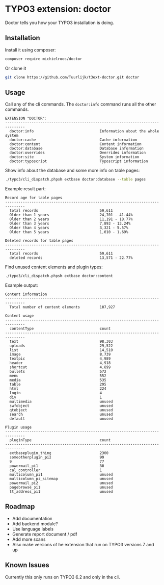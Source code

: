 # TYPO3 extension: doctor
Doctor tells you how your TYPO3 installation is doing.

## Installation
Install it using composer:
```bash
composer require michielroos/doctor
```

Or clone it
```bash
git clone https://github.com/Tuurlijk/t3ext-doctor.git doctor
```

## Usage
Call any of the cli commands. The `doctor:info` command runs all the other commands.

```apacheconfig
EXTENSION "DOCTOR":
-------------------------------------------------------------------------------
  doctor:info                              Information about the whole system
  doctor:cache                             Cache information
  doctor:content                           Content information
  doctor:database                          Database information
  doctor:overrides                         Overrides information
  doctor:site                              System information
  doctor:typoscript                        Typoscript information
```

Show info about the database and some more info on table pages:
```bash
./typo3/cli_dispatch.phpsh extbase doctor:database --table pages
```

Example result part:
```apacheconfig
Record age for table pages
-------------------------------------------------------------------------------
  total records                            59,611
  Older than 1 years                       24,701 - 41.44%
  Older than 2 years                       11,191 - 18.77%
  Older than 3 years                       7,893 - 13.24%
  Older than 4 years                       3,321 - 5.57%
  Older than 5 years                       1,010 - 1.69%

Deleted records for table pages
-------------------------------------------------------------------------------
  total records                            59,611
  deleted records                          13,571 - 22.77%
```

Find unused content elements and plugin types:
```bash
./typo3/cli_dispatch.phpsh extbase doctor:content
```

Example output:
```apacheconfig
Content information
-------------------------------------------------------------------------------
  Total number of content elements         107,927

Content usage
-------------------------------------------------------------------------------
  contentType                              count
-------------------------------------------------------------------------------
  text                                     98,303
  uploads                                  29,522
  list                                     14,510
  image                                    8,739
  textpic                                  4,989
  header                                   4,918
  shortcut                                 4,899
  bullets                                  572
  menu                                     552
  media                                    535
  table                                    295
  html                                     224
  login                                    4
  div                                      1
  multimedia                               unused
  swfobject                                unused
  qtobject                                 unused
  search                                   unused
  default                                  unused

Plugin usage
-------------------------------------------------------------------------------
  pluginType                               count
-------------------------------------------------------------------------------
  extbaseplugin_thing                      2300
  someotherplugin_pi2                      99
  9                                        77
  powermail_pi1                            30
  cal_controller                           1
  multicolumn_pi1                          unused
  multicolumn_pi_sitemap                   unused
  powermail_pi2                            unused
  pagebrowse_pi1                           unused
  tt_address_pi1                           unused
```

## Roadmap
* Add documentation
* Add backend module?
* Use language labels
* Generate report document / pdf
* Add more scans
* Also make versions of he extension that run on TYPO3 versions 7 and up

## Known Issues
Currently this only runs on TYPO3 6.2 and only in the cli.
